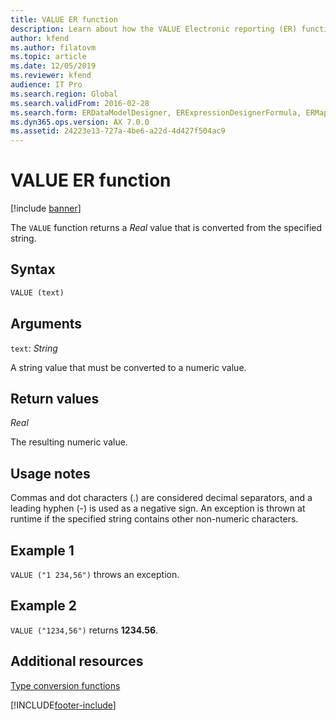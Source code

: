 ```yaml
---
title: VALUE ER function
description: Learn about how the VALUE Electronic reporting (ER) function is used, including syntax strings, arguments, return values, and examples.
author: kfend
ms.author: filatovm
ms.topic: article
ms.date: 12/05/2019
ms.reviewer: kfend
audience: IT Pro
ms.search.region: Global
ms.search.validFrom: 2016-02-28
ms.search.form: ERDataModelDesigner, ERExpressionDesignerFormula, ERMappedFormatDesigner, ERModelMappingDesigner
ms.dyn365.ops.version: AX 7.0.0
ms.assetid: 24223e13-727a-4be6-a22d-4d427f504ac9
---
```


# VALUE ER function

[!include [banner](../includes/banner.md)]

The `VALUE` function returns a *Real* value that is converted from the specified string.

## Syntax

```vb
VALUE (text)
```

## Arguments

`text`: *String*

A string value that must be converted to a numeric value.

## Return values

*Real*

The resulting numeric value.

## Usage notes

Commas and dot characters (.) are considered decimal separators, and a leading hyphen (-) is used as a negative sign. An exception is thrown at runtime if the specified string contains other non-numeric characters.

## Example 1

`VALUE ("1 234,56")` throws an exception.

## Example 2

`VALUE ("1234,56")` returns **1234.56**.

## Additional resources

[Type conversion functions](er-functions-category-type-conversion.md)


[!INCLUDE[footer-include](../../../includes/footer-banner.md)]
